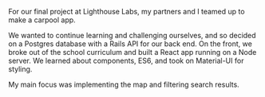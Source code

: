 For our final project at Lighthouse Labs, my partners and I teamed up to make a carpool app.

We wanted to continue learning and challenging ourselves, and so decided on a Postgres database with a Rails API for our back end. On the front, we broke out of the school curriculum and built a React app running on a Node server. We learned about components, ES6, and took on Material-UI for styling.

My main focus was implementing the map and filtering search results.
